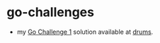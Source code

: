 # go-challenges

* my [Go Challenge 1](http://golang-challenge.com/go-challenge1/) solution available at [drums](./drum").
